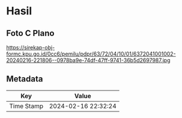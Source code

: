 # Hasil

## Foto C Plano

https://sirekap-obj-formc.kpu.go.id/0cc6/pemilu/pdpr/63/72/04/10/01/6372041001002-20240216-221806--0978ba9e-74df-47ff-9741-36b5d2697987.jpg


## Metadata

| Key        | Value               |
| ---------- | ------------------- |
| Time Stamp | 2024-02-16 22:32:24 |



